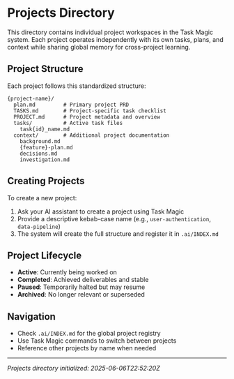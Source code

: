 # Projects Directory

This directory contains individual project workspaces in the Task Magic system. Each project operates independently with its own tasks, plans, and context while sharing global memory for cross-project learning.

## Project Structure

Each project follows this standardized structure:

```
{project-name}/
  plan.md         # Primary project PRD
  TASKS.md        # Project-specific task checklist
  PROJECT.md      # Project metadata and overview
  tasks/          # Active task files
    task{id}_name.md
  context/        # Additional project documentation
    background.md
    {feature}-plan.md
    decisions.md
    investigation.md
```

## Creating Projects

To create a new project:

1. Ask your AI assistant to create a project using Task Magic
2. Provide a descriptive kebab-case name (e.g., `user-authentication`, `data-pipeline`)
3. The system will create the full structure and register it in `.ai/INDEX.md`

## Project Lifecycle

- **Active**: Currently being worked on
- **Completed**: Achieved deliverables and stable
- **Paused**: Temporarily halted but may resume
- **Archived**: No longer relevant or superseded

## Navigation

- Check `.ai/INDEX.md` for the global project registry
- Use Task Magic commands to switch between projects
- Reference other projects by name when needed

---

_Projects directory initialized: 2025-06-06T22:52:20Z_
